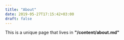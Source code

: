 ```yaml
---
title: "About"
date: 2019-05-27T17:15:42+03:00
draft: false
---
```


This is a unique page that lives in **"/content/about.md"**

